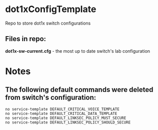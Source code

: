 # dot1xConfigTemplate
Repo to store dot1x switch configurations

## Files in repo:
**dot1x-sw-current.cfg** - the most up to date switch's lab configuration

# Notes
## The following default commands were deleted from switch's configuration:
```
no service-template DEFAULT_CRITICAL_VOICE_TEMPLATE
no service-template DEFAULT_CRITICAL_DATA_TEMPLATE
no service-template DEFAULT_LINKSEC_POLICY_MUST_SECURE
no service-template DEFAULT_LINKSEC_POLICY_SHOULD_SECURE
```
